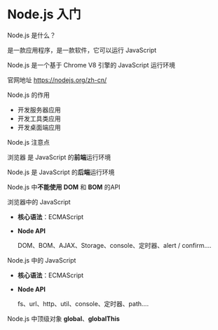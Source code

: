 # Node.js 入门

Node.js 是什么？

是一款应用程序，是一款软件，它可以运行 JavaScript

Node.js 是一个基于 Chrome V8 引擎的 JavaScript 运行环境

官网地址 https://nodejs.org/zh-cn/

Node.js 的作用

- 开发服务器应用
- 开发工具类应用
- 开发桌面端应用

Node.js 注意点

浏览器 是 JavaScript 的**前端**运行环境

Node.js 是 JavaScript 的**后端**运行环境

Node.js 中**不能使用** **DOM** 和 **BOM** 的API

浏览器中的 JavaScript

- **核心语法**：ECMAScript

- **Node API**

  DOM、BOM、AJAX、Storage、console、定时器、alert / confirm....

Node.js 中的 JavaScript

- **核心语法**：ECMAScript

- **Node API**

  fs、url、http、util、console、定时器、path....

Node.js 中顶级对象 **global**、**globalThis**